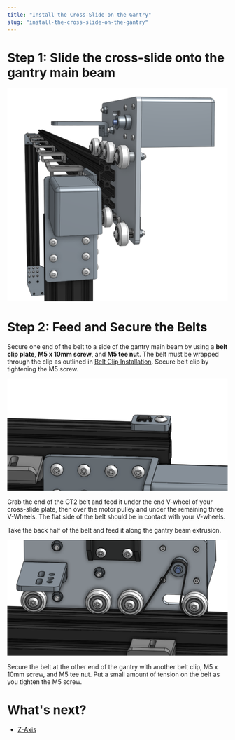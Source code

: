 ```yaml
---
title: "Install the Cross-Slide on the Gantry"
slug: "install-the-cross-slide-on-the-gantry"
---
```


# Step 1: Slide the cross-slide onto the gantry main beam

![install_cross-slide.png](_images/install_cross-slide.png)

# Step 2: Feed and Secure the Belts
Secure one end of the belt to a side of the gantry main beam by using a **belt clip plate**, **M5 x 10mm screw**, and **M5 tee nut**. The belt must be wrapped through the clip as outlined in [Belt Clip Installation](../../Reference-Docs/belt-clip-installation.md). Secure belt clip by tightening the M5 screw.

![y_axis_belt_end.png](_images/y_axis_belt_end.png)

Grab the end of the GT2 belt and feed it under the end V-wheel of your cross-slide plate, then over the motor pulley and under the remaining three V-Wheels. The flat side of the belt should be in contact with your V-wheels.


Take the back half of the belt and feed it along the gantry beam extrusion.

![y_axis_belt.png](_images/y_axis_belt.png)

Secure the belt at the other end of the gantry with another belt clip, M5 x 10mm screw, and M5 tee nut. Put a small amount of tension on the belt as you tighten the M5 screw.



# What's next?

 * [Z-Axis](../z-axis.md)
